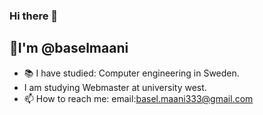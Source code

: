 ### Hi there 👋
## 🤗I'm @baselmaani
- 📚 I have studied: Computer engineering in Sweden.
- I am studying Webmaster at university west.
- 📫 How to reach me:
  email:basel.maani333@gmail.com
  

